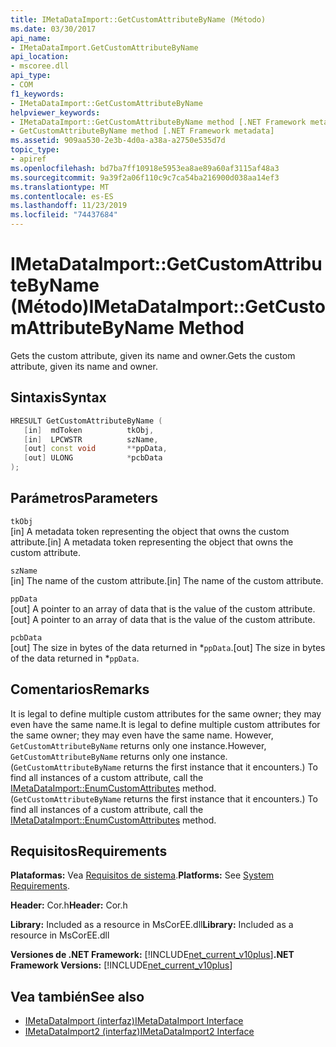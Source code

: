 ```yaml
---
title: IMetaDataImport::GetCustomAttributeByName (Método)
ms.date: 03/30/2017
api_name:
- IMetaDataImport.GetCustomAttributeByName
api_location:
- mscoree.dll
api_type:
- COM
f1_keywords:
- IMetaDataImport::GetCustomAttributeByName
helpviewer_keywords:
- IMetaDataImport::GetCustomAttributeByName method [.NET Framework metadata]
- GetCustomAttributeByName method [.NET Framework metadata]
ms.assetid: 909aa530-2e3b-4d0a-a38a-a2750e535d7d
topic_type:
- apiref
ms.openlocfilehash: bd7ba7ff10918e5953ea8ae89a60af3115af48a3
ms.sourcegitcommit: 9a39f2a06f110c9c7ca54ba216900d038aa14ef3
ms.translationtype: MT
ms.contentlocale: es-ES
ms.lasthandoff: 11/23/2019
ms.locfileid: "74437684"
---
```

# <a name="imetadataimportgetcustomattributebyname-method"></a><span data-ttu-id="b2750-102">IMetaDataImport::GetCustomAttributeByName (Método)</span><span class="sxs-lookup"><span data-stu-id="b2750-102">IMetaDataImport::GetCustomAttributeByName Method</span></span>
<span data-ttu-id="b2750-103">Gets the custom attribute, given its name and owner.</span><span class="sxs-lookup"><span data-stu-id="b2750-103">Gets the custom attribute, given its name and owner.</span></span>  
  
## <a name="syntax"></a><span data-ttu-id="b2750-104">Sintaxis</span><span class="sxs-lookup"><span data-stu-id="b2750-104">Syntax</span></span>  
  
```cpp  
HRESULT GetCustomAttributeByName (  
   [in]  mdToken          tkObj,  
   [in]  LPCWSTR          szName,  
   [out] const void       **ppData,  
   [out] ULONG            *pcbData  
);  
```  
  
## <a name="parameters"></a><span data-ttu-id="b2750-105">Parámetros</span><span class="sxs-lookup"><span data-stu-id="b2750-105">Parameters</span></span>  
 `tkObj`  
 <span data-ttu-id="b2750-106">[in] A metadata token representing the object that owns the custom attribute.</span><span class="sxs-lookup"><span data-stu-id="b2750-106">[in] A metadata token representing the object that owns the custom attribute.</span></span>  
  
 `szName`  
 <span data-ttu-id="b2750-107">[in] The name of the custom attribute.</span><span class="sxs-lookup"><span data-stu-id="b2750-107">[in] The name of the custom attribute.</span></span>  
  
 `ppData`  
 <span data-ttu-id="b2750-108">[out] A pointer to an array of data that is the value of the custom attribute.</span><span class="sxs-lookup"><span data-stu-id="b2750-108">[out] A pointer to an array of data that is the value of the custom attribute.</span></span>  
  
 `pcbData`  
 <span data-ttu-id="b2750-109">[out] The size in bytes of the data returned in \*`ppData`.</span><span class="sxs-lookup"><span data-stu-id="b2750-109">[out] The size in bytes of the data returned in \*`ppData`.</span></span>  
  
## <a name="remarks"></a><span data-ttu-id="b2750-110">Comentarios</span><span class="sxs-lookup"><span data-stu-id="b2750-110">Remarks</span></span>  
 <span data-ttu-id="b2750-111">It is legal to define multiple custom attributes for the same owner; they may even have the same name.</span><span class="sxs-lookup"><span data-stu-id="b2750-111">It is legal to define multiple custom attributes for the same owner; they may even have the same name.</span></span> <span data-ttu-id="b2750-112">However, `GetCustomAttributeByName` returns only one instance.</span><span class="sxs-lookup"><span data-stu-id="b2750-112">However, `GetCustomAttributeByName` returns only one instance.</span></span> <span data-ttu-id="b2750-113">(`GetCustomAttributeByName` returns the first instance that it encounters.) To find all instances of a custom attribute, call the [IMetaDataImport::EnumCustomAttributes](../../../../docs/framework/unmanaged-api/metadata/imetadataimport-enumcustomattributes-method.md) method.</span><span class="sxs-lookup"><span data-stu-id="b2750-113">(`GetCustomAttributeByName` returns the first instance that it encounters.) To find all instances of a custom attribute, call the [IMetaDataImport::EnumCustomAttributes](../../../../docs/framework/unmanaged-api/metadata/imetadataimport-enumcustomattributes-method.md) method.</span></span>  
  
## <a name="requirements"></a><span data-ttu-id="b2750-114">Requisitos</span><span class="sxs-lookup"><span data-stu-id="b2750-114">Requirements</span></span>  
 <span data-ttu-id="b2750-115">**Plataformas:** Vea [Requisitos de sistema](../../../../docs/framework/get-started/system-requirements.md).</span><span class="sxs-lookup"><span data-stu-id="b2750-115">**Platforms:** See [System Requirements](../../../../docs/framework/get-started/system-requirements.md).</span></span>  
  
 <span data-ttu-id="b2750-116">**Header:** Cor.h</span><span class="sxs-lookup"><span data-stu-id="b2750-116">**Header:** Cor.h</span></span>  
  
 <span data-ttu-id="b2750-117">**Library:** Included as a resource in MsCorEE.dll</span><span class="sxs-lookup"><span data-stu-id="b2750-117">**Library:** Included as a resource in MsCorEE.dll</span></span>  
  
 <span data-ttu-id="b2750-118">**Versiones de .NET Framework:** [!INCLUDE[net_current_v10plus](../../../../includes/net-current-v10plus-md.md)]</span><span class="sxs-lookup"><span data-stu-id="b2750-118">**.NET Framework Versions:** [!INCLUDE[net_current_v10plus](../../../../includes/net-current-v10plus-md.md)]</span></span>  
  
## <a name="see-also"></a><span data-ttu-id="b2750-119">Vea también</span><span class="sxs-lookup"><span data-stu-id="b2750-119">See also</span></span>

- [<span data-ttu-id="b2750-120">IMetaDataImport (interfaz)</span><span class="sxs-lookup"><span data-stu-id="b2750-120">IMetaDataImport Interface</span></span>](../../../../docs/framework/unmanaged-api/metadata/imetadataimport-interface.md)
- [<span data-ttu-id="b2750-121">IMetaDataImport2 (interfaz)</span><span class="sxs-lookup"><span data-stu-id="b2750-121">IMetaDataImport2 Interface</span></span>](../../../../docs/framework/unmanaged-api/metadata/imetadataimport2-interface.md)
